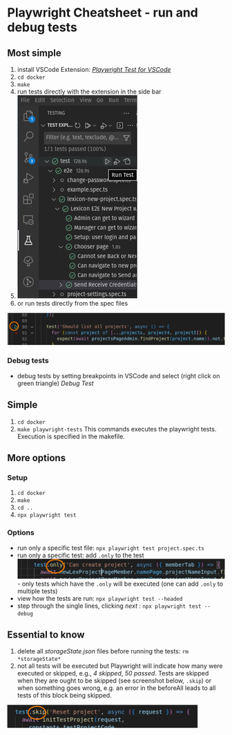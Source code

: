 # Playwright Cheatsheet - run and debug tests

## Most simple

1. install VSCode Extension: [_Playwright Test for VSCode_](https://marketplace.visualstudio.com/items?itemName=ms-playwright.playwright)
1. `cd docker`
1. `make`
1. run tests directly with the extension in the side bar
1. ![Screenshot showing VSCode Playwright extension](playwright_extension_sidebar.png "Playwright Test for VSCode")
1. or run tests directly from the spec files

![Screenshot showing extension in the file](playwright_extension_in_test_file.png)

### Debug tests

- debug tests by setting breakpoints in VSCode and select (right click on green triangle) _Debug Test_

## Simple

1. `cd docker`
1. `make playwright-tests`
   This commands executes the playwright tests. Execution is specified in the makefile.

## More options

### Setup

1. `cd docker`
1. `make`
1. `cd ..`
1. `npx playwright test`

### Options

- run only a specific test file: `npx playwright test project.spec.ts`
- run only a specific test: add `.only` to the test
  ![Screenshot showing how to add .only to a test](debugging_dot_only.png) - only tests which have the `.only` will be executed (one can add `.only` to multiple tests)
- view how the tests are run: `npx playwright test --headed`
- step through the single lines, clicking _next_ : `npx playwright test --debug`

## Essential to know

1. delete all _storageState.json_ files before running the tests: `rm *storageState*`
1. not all tests will be executed but Playwright will indicate how many were executed or skipped, e.g., _4 skipped_, _50 passed_. Tests are skipped when they are ought to be skipped (see screenshot below, `.skip`) or when something goes wrong, e.g. an error in the beforeAll leads to all tests of this block being skipped.

![Screenshot showing how to add .skip to a test](debugging_dot_skip.png)
